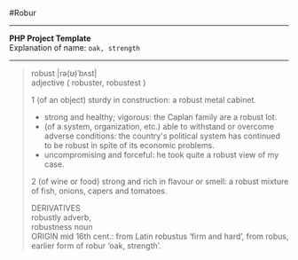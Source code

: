 #Robur

---

**PHP Project Template**  
Explanation of name: `oak, strength`

---

> robust |rə(ʊ)ˈbʌst|  
> adjective ( robuster, robustest )  
> 
> 1 (of an object) sturdy in construction: a robust metal cabinet.  
> 
> * strong and healthy; vigorous: the Caplan family are a robust lot.  
> * (of a system, organization, etc.) able to withstand or overcome adverse conditions: the country's political system has continued to be robust in spite of its economic problems.  
> * uncompromising and forceful: he took quite a robust view of my case.  
> 
> 2 (of wine or food) strong and rich in flavour or smell: a robust mixture of fish, onions, capers and tomatoes.  
> 
> DERIVATIVES  
> robustly adverb,  
> robustness noun  
> ORIGIN mid 16th cent.: from Latin robustus ‘firm and hard’, from robus, earlier form of robur ‘oak, strength’.